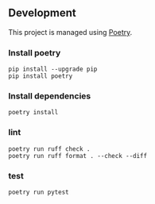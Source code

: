 ## Development
This project is managed using [Poetry](https://poetry.eustace.io).


### Install poetry

```
pip install --upgrade pip
pip install poetry
```

### Install dependencies

```
poetry install
```

### lint

```
poetry run ruff check .
poetry run ruff format . --check --diff
```

### test

```
poetry run pytest
```

